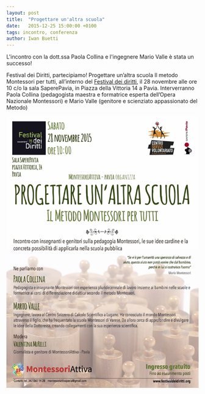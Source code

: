 ```yaml
---
layout: post
title:  "Progettare un'altra scuola"
date:   2015-12-25 15:00:00 +0100
tags: incontro, conferenza
author: Iwan Buetti
---
```


L'incontro con la dott.ssa Paola Collina e l'ingegnere Mario Valle è stata un successo!


Festival dei Diritti, partecipiamo! Progettare un’altra scuola Il metodo Montessori per tutti, all’interno del [Festival dei diritti](http://www.festivaldeidiritti.org/…/10/nov-prog_FdD-2015.pdf), il 28 novembre alle ore 10 c/o la sala SaperePavia, in Piazza della Vittoria 14 a Pavia. Interverranno Paola Collina (pedagogista maestra e formatrice esperta dell’Opera Nazionale Montessori) e Mario Valle (genitore e scienziato appassionato del Metodo)

![My helpful screenshot](/assets/img/2015-11-28-Progettare-un-altra-scuola.jpg)

